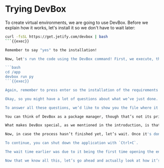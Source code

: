 # Trying DevBox

To create virtual environments, we are going to use DevBox. Before we explain how it works, let's install it so we don't have to wait later:

```bash
curl -fsSL https://get.jetify.com/devbox | bash
```{{exec}}

Remember to say "yes" to the installation!

Now, let's run the code using the DevBox command! First, we execute, then we explain, as this will take 2-3 minutes.

```bash
cd /app
devbox run py
```{{exec}}

Again, remember to press enter so the installation of the requirements begins.

Okay, so you might have a lot of questions about what we’ve just done. Why didn’t we have to install the requirements manually? What is this command we executed? Where is it defined? What does it actually do?

To answer all these questions, we’d like to show you the file where it's defined, but since we have to wait for the installation of the requirements and the execution of the program, let’s try to understand it before looking at the file.

You can think of DevBox as a package manager, though that’s not its primary purpose. It actually uses the Nix package manager (which is not installed by default, so it’s being installed right now). To add new packages into your environment, you can search for them at https://search.nixos.org/packages. Then, you can add them simply by using `devbox add <package>`{{}}.

What makes DevBox special, as we mentioned in the introduction, is that it accelerates processes within your project. One of its key features is the ability to create custom scripts that are triggered with commands, similar to a Makefile. Additionally, you can configure scripts to run automatically when you initialize the environment. This saves time, as you only need to know the name of the script to execute it. You can also integrate these scripts with GitHub Actions very easily and cleanly, as you will see shortly.

Now, in case the process hasn’t finished yet, let’s wait. Once it's done, you will see that the FastAPI CLI is active. To see the web page, you can use the following [LINK]({{TRAFFIC_HOST1_1325}}).

To continue, you can shut down the application with `Ctrl+C`.

The wait time earlier was due to it being the first time opening the environment. Now, if you want to run the application again, it will be nearly instantaneous. You can try it again using the same command: `devbox run py`{{exec}}. Remember to shut it down again afterward.

Now that we know all this, let’s go ahead and actually look at how it’s defined!
